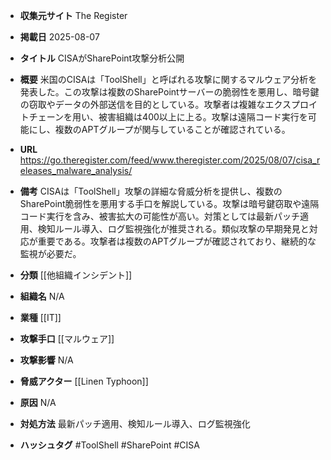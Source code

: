 - **収集元サイト**
The Register

- **掲載日**
2025-08-07

- **タイトル**
CISAがSharePoint攻撃分析公開

- **概要**
米国のCISAは「ToolShell」と呼ばれる攻撃に関するマルウェア分析を発表した。この攻撃は複数のSharePointサーバーの脆弱性を悪用し、暗号鍵の窃取やデータの外部送信を目的としている。攻撃者は複雑なエクスプロイトチェーンを用い、被害組織は400以上に上る。攻撃は遠隔コード実行を可能にし、複数のAPTグループが関与していることが確認されている。

- **URL**
https://go.theregister.com/feed/www.theregister.com/2025/08/07/cisa_releases_malware_analysis/

- **備考**
CISAは「ToolShell」攻撃の詳細な脅威分析を提供し、複数のSharePoint脆弱性を悪用する手口を解説している。攻撃は暗号鍵窃取や遠隔コード実行を含み、被害拡大の可能性が高い。対策としては最新パッチ適用、検知ルール導入、ログ監視強化が推奨される。類似攻撃の早期発見と対応が重要である。攻撃者は複数のAPTグループが確認されており、継続的な監視が必要だ。

- **分類**
[[他組織インシデント]]

- **組織名**
N/A

- **業種**
[[IT]]

- **攻撃手口**
[[マルウェア]]

- **攻撃影響**
N/A

- **脅威アクター**
[[Linen Typhoon]]

- **原因**
N/A

- **対処方法**
最新パッチ適用、検知ルール導入、ログ監視強化

- **ハッシュタグ**
#ToolShell #SharePoint #CISA
